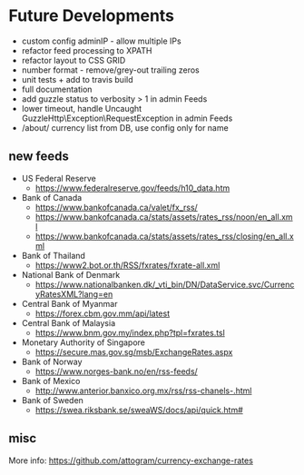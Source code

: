 # Future Developments

* custom config adminIP - allow multiple IPs
* refactor feed processing to XPATH
* refactor layout to CSS GRID
* number format - remove/grey-out trailing zeros
* unit tests + add to travis build
* full documentation
* add guzzle status to verbosity > 1 in admin Feeds
* lower timeout, handle Uncaught GuzzleHttp\Exception\RequestException in admin Feeds
* /about/ currency list from DB, use config only for name

## new feeds

* US Federal Reserve
  * <https://www.federalreserve.gov/feeds/h10_data.htm>
* Bank of Canada
  * <https://www.bankofcanada.ca/valet/fx_rss/>
  * <https://www.bankofcanada.ca/stats/assets/rates_rss/noon/en_all.xml>
  * <https://www.bankofcanada.ca/stats/assets/rates_rss/closing/en_all.xml>
* Bank of Thailand
  * <https://www2.bot.or.th/RSS/fxrates/fxrate-all.xml>
* National Bank of Denmark
  * <https://www.nationalbanken.dk/_vti_bin/DN/DataService.svc/CurrencyRatesXML?lang=en>
* Central Bank of Myanmar
  * <https://forex.cbm.gov.mm/api/latest>
* Central Bank of Malaysia
  * <https://www.bnm.gov.my/index.php?tpl=fxrates.tsl>
* Monetary Authority of Singapore
  * <https://secure.mas.gov.sg/msb/ExchangeRates.aspx>
* Bank of Norway
  * <https://www.norges-bank.no/en/rss-feeds/>
* Bank of Mexico
  * <http://www.anterior.banxico.org.mx/rss/rss-chanels-.html>
* Bank of Sweden
  * <https://swea.riksbank.se/sweaWS/docs/api/quick.htm#>

## misc

More info:
<https://github.com/attogram/currency-exchange-rates>
